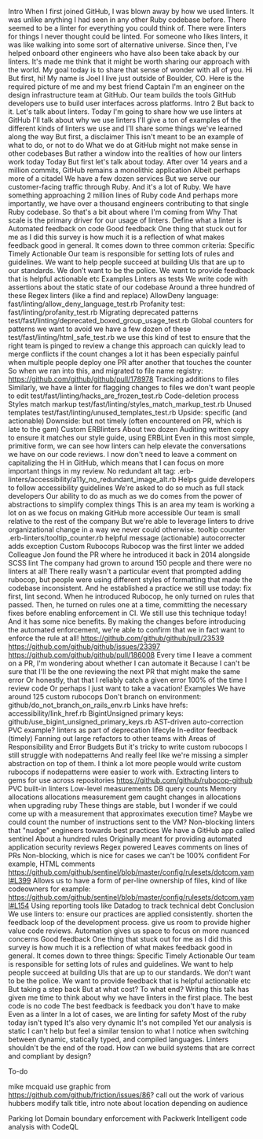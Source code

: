 Intro
  When I first joined GitHub, I was blown away by how we used linters. It was unlike anything I had seen in any other Ruby codebase before.
  There seemed to be a linter for everything you could think of. There were linters for things I never thought could be linted. For someone who likes linters, it was like walking into some sort of alternative universe.
  Since then, I've helped onboard other engineers who have also been take aback by our linters. It's made me think that it might be worth sharing our approach with the world.
  My goal today is to share that sense of wonder with all of you.
Hi
  But first, hi!
  My name is Joel
  I live just outside of Boulder, CO. Here is the required picture of me and my best friend Captain
  I'm an engineer on the design infrastructure team at GitHub.
  Our team builds the tools GitHub developers use to build user interfaces across platforms.
Intro 2
  But back to it. Let's talk about linters.
  Today I'm going to share how we use linters at GitHub
    I'll talk about why we use linters
    I'll give a ton of examples of the different kinds of linters we use
    and I'll share some things we've learned along the way
  But first, a disclaimer
  This isn't meant to be an example of what to do, or not to do
  What we do at GitHub might not make sense in other codebases
  But rather a window into the realities of how our linters work today
Today
  But first let's talk about today.
  After over 14 years and a million commits, GitHub remains a monolithic application
  Albeit perhaps more of a citadel
  We have a few dozen services
  But we serve our customer-facing traffic through Ruby.
  And it's a lot of Ruby.
  We have something approaching 2 million lines of Ruby code
  And perhaps more importantly, we have over a thousand engineers contributing to that single Ruby codebase.
  So that's a bit about where I'm coming from
Why
  That scale is the primary driver for our usage of linters.
  Define what a linter is
    Automated feedback on code
  Good feedback
    One thing that stuck out for me as I did this survey is how much it is a reflection of what makes feedback good in general. It comes down to three common criteria:
      Specific Timely Actionable
      Our team is responsible for setting lots of rules and guidelines. We want to help people succeed at building UIs that are up to our standards. We don’t want to be the police. We want to provide feedback that is helpful actionable etc
Examples
  Linters as tests
    We write code with assertions about the static state of our codebase
    Around a three hundred of these
    Regex linters (like a find and replace)
      AllowDeny language: fast/linting/allow_deny_language_test.rb
      Profanity test: fast/linting/profanity_test.rb
      Migrating deprecated patterns
        test/fast/linting/deprecated_boxed_group_usage_test.rb
    Global counters for patterns we want to avoid
      we have a few dozen of these
      test/fast/linting/html_safe_test.rb
      we use this kind of test to ensure that the right team is pinged to review a change
      this approach can quickly lead to merge conflicts if the count changes a lot
      it has been especially painful when multiple people deploy one PR after another that touches the counter
      So when we ran into this, and migrated to file name registry: https://github.com/github/github/pull/178978
    Tracking additions to files
      Similarly, we have a linter for flagging changes to files we don't want people to edit
      test/fast/linting/hacks_are_frozen_test.rb
    Code-deletion process
      Styles match markup test/fast/linting/styles_match_markup_test.rb
      Unused templates test/fast/linting/unused_templates_test.rb
    Upside: specific (and actionable)
    Downside: but not timely (often encountered on PR, which is late to the gam)
  Custom ERBlinters
    About two dozen
    Auditing written copy to ensure it matches our style guide, using ERBLint
      Even in this most simple, primitive form, we can see how linters can help elevate the conversations we have on our code reviews. I now don't need to leave a comment on capitalizing the H in GitHub, which means that I can focus on more important things in my review.
    No redundant alt tag: .erb-linters/accessibility/a11y_no_redundant_image_alt.rb
      Helps guide developers to follow accessibility guidelines
      We're asked to do so much as full stack developers
      Our ability to do as much as we do comes from the power of abstractions to simplify complex things
      This is an area my team is working a lot on as we focus on making GitHub more accessible
      Our team is small relative to the rest of the company
      But we're able to leverage linters to drive organizational change in a way we never could otherwise.
    tooltip counter .erb-linters/tooltip_counter.rb
      helpful message (actionable)
      autocorrecter adds exception
  Custom Rubocops
    Rubocop was the first linter we added
      Colleague Jon found the PR where he introduced it back in 2014 alongside SCSS lint
      The company had grown to around 150 people and there were no linters at all! There really wasn't a particular event that prompted adding rubocop, but people were using different styles of formatting that made the codebase inconsistent.
      And he established a practice we still use today: fix first, lint second.
      When he introduced Rubocop, he only turned on rules that passed.
      Then, he turned on rules one at a time, committing the necessary fixes before enabling enforcement in CI.
      We still use this technique today! And it has some nice benefits. By making the changes before introducing the automated enforcement, we're able to confirm that we in fact want to enforce the rule at all!
        https://github.com/github/github/pull/23539
        https://github.com/github/github/issues/23397
      https://github.com/github/github/pull/186008
    Every time I leave a comment on a PR, I'm wondering about whether I can automate it
      Because I can't be sure that I'll be the one reviewing the next PR that might make the same error
      Or honestly, that that I reliably catch a given error 100% of the time I review code
      Or perhaps I just want to take a vacation!
    Examples
      We have around 125 custom rubocops
      Don't branch on environment: github/do_not_branch_on_rails_env.rb
      Links have hrefs: accessibility/link_href.rb
      BigintUnsigned primary keys: github/use_bigint_unsigned_primary_keys.rb
      AST-driven auto-correction
        PVC example? linters as part of deprecation lifecyle
        In-editor feedback (timely)
    Fanning out large refactors to other teams with Areas of Responsibility and Error Budgets
    But it's tricky to write custom rubocops
      I still struggle with nodepatterns
      And really feel like we're missing a simpler abstraction on top of them. I think a lot more people would write custom rubocops if nodepatterns were easier to work with.
    Extracting linters to gems for use across repositories
      https://github.com/github/rubocop-github
      PVC built-in linters
  Low-level measurements
    DB query counts
    Memory allocations
      allocations measurement gem
      caught changes in allocations when upgrading ruby
      These things are stable, but I wonder if we could come up with a measurement that approximates execution time? Maybe we could count the number of instructions sent to the VM?
  Non-blocking linters that "nudge" engineers towards best practices
    We have a GitHub app called sentinel
    About a hundred rules
    Originally meant for providing automated application security reviews
    Regex powered
    Leaves comments on lines of PRs
    Non-blocking, which is nice for cases we can't be 100% confident
    For example, HTML comments https://github.com/github/sentinel/blob/master/config/rulesets/dotcom.yaml#L399
    Allows us to have a form of per-line ownership of files, kind of like codeowners
    for example: https://github.com/github/sentinel/blob/master/config/rulesets/dotcom.yaml#L154
  Using reporting tools like Datadog to track technical debt
Conclusion
  We use linters to:
    ensure our practices are applied consistently.
    shorten the feedback loop of the development process.
    give us room to provide higher value code reviews. Automation gives us space to focus on more nuanced concerns
  Good feedback
    One thing that stuck out for me as I did this survey is how much it is a reflection of what makes feedback good in general. It comes down to three things:
      Specific Timely Actionable
      Our team is responsible for setting lots of rules and guidelines. We want to help people succeed at building UIs that are up to our standards. We don’t want to be the police. We want to provide feedback that is helpful actionable etc
  But taking a step back
    But at what cost?
    To what end?
    Writing this talk has given me time to think about why we have linters in the first place.
    The best code is no code
    The best feedback is feedback you don't have to make
    Even as a linter
    In a lot of cases, we are linting for safety
    Most of the ruby today isn't typed
    It's also very dynamic
    It's not compiled
    Yet our analysis is static
    I can't help but feel a similar tension to what I notice when switching between dynamic, statically typed, and compiled languages.
    Linters shouldn't be the end of the road. How can we build systems that are correct and compliant by design?

To-do

mike mcquaid use graphic from https://github.com/github/friction/issues/86?
call out the work of various hubbers
modify talk title, intro note about location depending on audience

Parking lot
  Domain boundary enforcement with Packwerk
  Intelligent code analysis with CodeQL